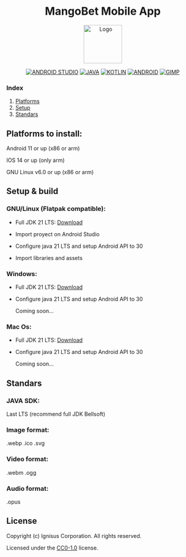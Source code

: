 <div align="center">

# MangoBet Mobile App

<img src="assets/img/logo.webp" alt="Logo" width="100"><br>

[![ANDROID STUDIO](https://img.shields.io/badge/Android_Studio-3DDC84?style=for-the-badge&logo=android-studio&logoColor=white)](https://flathub.org/apps/com.google.AndroidStudio)
[![JAVA](https://img.shields.io/badge/Java-ED8B00?style=for-the-badge&logo=openjdk&logoColor=white)](https://openjdk.org/) 
[![KOTLIN](https://img.shields.io/badge/Kotlin-0095D5?&style=for-the-badge&logo=kotlin&logoColor=white)](https://kotlinlang.org/)
[![ANDROID](https://img.shields.io/badge/Android-3DDC84?style=for-the-badge&logo=android&logoColor=white)](https://www.android.com/)
[![GIMP](https://img.shields.io/badge/gimp-5C5543?style=for-the-badge&logo=gimp&logoColor=white)](https://flathub.org/apps/org.gimp.GIMP)

</div>

### Index

1. [Platforms](#platforms)
2. [Setup](#setup)
3. [Standars](#output)

## Platforms to install: <a name="platforms"></a>

Android 11 or up (x86 or arm)<br>

IOS 14 or up (only arm)<br>

GNU Linux v6.0 or up (x86 or arm)

## Setup & build <a name="setup"></a>

### GNU/Linux (Flatpak compatible):

- Full JDK 21 LTS: [Download](https://download.bell-sw.com/java/21.0.1+12/bellsoft-jdk21.0.1+12-linux-amd64-full.tar.gz)

- Import proyect on Android Studio
    
- Configure java 21 LTS and setup Android API to 30
    
- Import libraries and assets

### Windows:

- Full JDK 21 LTS: [Download](https://download.bell-sw.com/java/21.0.1+12/bellsoft-jdk21.0.1+12-windows-amd64-full.zip)

- Configure java 21 LTS and setup Android API to 30

    Coming soon...

### Mac Os:

- Full JDK 21 LTS: [Download](https://download.bell-sw.com/java/21.0.1+12/bellsoft-jdk21.0.1+12-macos-aarch64-full.tar.gz)

- Configure java 21 LTS and setup Android API to 30
    
    Coming soon...

## Standars <a name="output"></a>

### JAVA SDK:
  Last LTS (recommend full JDK Bellsoft)
### Image format:
  .webp .ico .svg
### Video format:
  .webm .ogg
### Audio format:
  .opus

## License

Copyright (c) Ignisus Corporation. All rights reserved.

Licensed under the [CC0-1.0](LICENSE) license.
